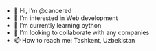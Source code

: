 - 👋 Hi, I’m @cancered
- 👀 I’m interested in Web development
- 🌱 I’m currently learning python
- 💞️ I’m looking to collaborate with any companies
- 📫 How to reach me: Tashkent, Uzbekistan

<!---
cancered/cancered is a ✨ special ✨ repository because its `README.md` (this file) appears on your GitHub profile.
You can click the Preview link to take a look at your changes.
--->
